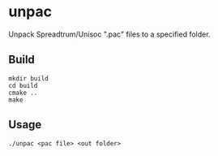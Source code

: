 # unpac

Unpack Spreadtrum/Unisoc ".pac" files to a specified folder.

## Build

    mkdir build  
    cd build  
    cmake ..
    make

## Usage

    ./unpac <pac file> <out folder>
